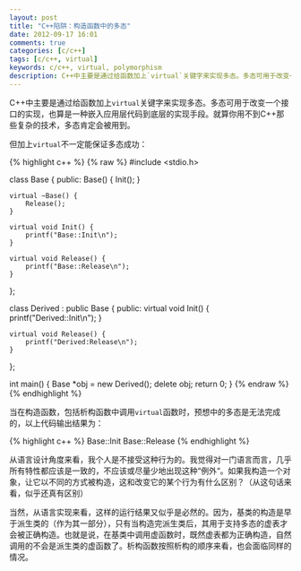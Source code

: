 ```yaml
---
layout: post
title: "C++陷阱：构造函数中的多态"
date: 2012-09-17 16:01
comments: true
categories: [c/c++]
tags: [c/c++, virtual]
keywords: c/c++, virtual, polymorphism
description: C++中主要是通过给函数加上`virtual`关键字来实现多态。多态可用于改变一个接口的实现，也算是一种嵌入应用层代码到底层的实现手段。就算你用不到C++那些复杂的技术，多态肯定会被用到。
---
```


C++中主要是通过给函数加上`virtual`关键字来实现多态。多态可用于改变一个接口的实现，也算是一种嵌入应用层代码到底层的实现手段。就算你用不到C++那些复杂的技术，多态肯定会被用到。

但加上`virtual`不一定能保证多态成功：
<!-- more -->
{% highlight c++ %}
{% raw %}
#include <stdio.h>

class Base {
public:
    Base() {
        Init();
    }

    virtual ~Base() {
        Release();
    }

    virtual void Init() {
        printf("Base::Init\n");
    }

    virtual void Release() {
        printf("Base::Release\n");
    }
};

class Derived : public Base {
public:
    virtual void Init() {
        printf("Derived::Init\n");
    }

    virtual void Release() {
        printf("Derived:Release\n");
    }
};

int main()
{
    Base *obj = new Derived();
    delete obj;
    return 0;
}
{% endraw %}
{% endhighlight %}

当在构造函数，包括析构函数中调用`virtual`函数时，预想中的多态是无法完成的，以上代码输出结果为：

{% highlight c++ %}
Base::Init
Base::Release
{% endhighlight %}

从语言设计角度来看，我个人是不接受这种行为的。我觉得对一门语言而言，几乎所有特性都应该是一致的，不应该或尽量少地出现这种“例外“。如果我构造一个对象，让它以不同的方式被构造，这和改变它的某个行为有什么区别？（从这句话来看，似乎还真有区别）

当然，从语言实现来看，这样的运行结果又似乎是必然的。因为，基类的构造是早于派生类的（作为其一部分），只有当构造完派生类后，其用于支持多态的虚表才会被正确构造。也就是说，在基类中调用虚函数时，既然虚表都为正确构造，自然调用的不会是派生类的虚函数了。析构函数按照析构的顺序来看，也会面临同样的情况。

